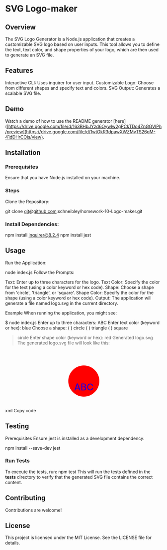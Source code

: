 # SVG Logo-maker
## Overview
The SVG Logo Generator is a Node.js application that creates a customizable SVG logo based on user inputs. This tool allows you to define the text, text color, and shape properties of your logo, which are then used to generate an SVG file.

## Features
Interactive CLI: Uses inquirer for user input.
Customizable Logo: Choose from different shapes and specify text and colors.
SVG Output: Generates a scalable SVG file.

## Demo
Watch a demo of how to use the README generator [here]([https://drive.google.com/file/d/163BHbJYzd6Oywlw2gPCkTDo4ZnGGVIPh/preview](https://drive.google.com/file/d/1wtOkR3dpawXWZMvTS26qM-41dDHrCOis/view).

## Installation
### Prerequisites

Ensure that you have Node.js installed on your machine.

### Steps
Clone the Repository:

git clone git@github.com:schneibley/homework-10-Logo-maker.git

### Install Dependencies:
npm install inquirer@8.2.4
npm install jest


## Usage
Run the Application:

node index.js
Follow the Prompts:

Text: Enter up to three characters for the logo.
Text Color: Specify the color for the text (using a color keyword or hex code).
Shape: Choose a shape from 'circle', 'triangle', or 'square'.
Shape Color: Specify the color for the shape (using a color keyword or hex code).
Output: The application will generate a file named logo.svg in the current directory.

Example
When running the application, you might see:

$ node index.js
Enter up to three characters: ABC
Enter text color (keyword or hex): blue
Choose a shape:
  ( ) circle
  ( ) triangle
  ( ) square
> circle
Enter shape color (keyword or hex): red
Generated logo.svg
The generated logo.svg file will look like this:

xml
Copy code
<svg width="300" height="200" xmlns="http://www.w3.org/2000/svg">
    <circle cx="150" cy="100" r="50" fill="red" />
    <text x="150" y="130" fill="blue" text-anchor="middle" font-size="30">ABC</text>
</svg>
## Testing
Prerequisites
Ensure jest is installed as a development dependency:


npm install --save-dev jest
### Run Tests
To execute the tests, run:
npm test
This will run the tests defined in the __tests__ directory to verify that the generated SVG file contains the correct content.

## Contributing
Contributions are welcome! 

## License
This project is licensed under the MIT License. See the LICENSE file for details.
